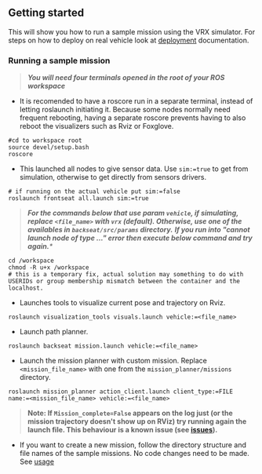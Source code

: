 ## Getting started
This will show you how to run a sample mission using the VRX simulator. For steps on how to deploy on real vehicle look at [deployment](../../../docs/deployment.md) documentation.

### Running a sample mission
> _**You will need four terminals opened in the root of your ROS workspace**_

- It is recomended to have a roscore run in a separate terminal, instead of letting roslaunch initiating it. Because some nodes normally need frequent rebooting, having a separate roscore prevents having to also reboot the visualizers such as Rviz or Foxglove.
```shell
#cd to workspace root
source devel/setup.bash
roscore
```

- This launched all nodes to give sensor data. Use `sim:=true` to get from simulation, otherwise to get directly from sensors drivers.
```shell
# if running on the actual vehicle put sim:=false
roslaunch frontseat all.launch sim:=true
```

> _**For the commands below that use param `vehicle`, if simulating, replace `<file_name>` with `vrx` (default). Otherwise, use one of the availables in `backseat/src/params` directory.**_
> _**If you run into "cannot launch node of type ..." error then execute below command and try again.***_
```shell
cd /workspace
chmod -R u+x /workspace
# this is a temporary fix, actual solution may something to do with USERIDs or group membership mismatch between the container and the localhost.
```

- Launches tools to visualize current pose and trajectory on Rviz.
```shell
roslaunch visualization_tools visuals.launch vehicle:=<file_name>
```
- Launch path planner.
```shell
roslaunch backseat mission.launch vehicle:=<file_name>
```

- Launch the mission planner with custom mission. Replace `<mission_file_name>` with one from the `mission_planner/missions` directory.
```shell
roslaunch mission_planner action_client.launch client_type:=FILE name:=<mission_file_name> vehicle:=<file_name>
```
> **Note: If `Mission_complete=False` appears on the log just (or the mission trajectory doesn't show up on RViz) try running again the launch file. This behaviour is a known issue (see [issues](../../../README.md#issues)).**

- If you want to create a new mission, follow the directory structure and file names of the sample missions. No code changes need to be made. See [usage](mission_planner/README.md)
